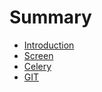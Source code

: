 # Summary

* [Introduction](README.md)
* [Screen](chapter1.md)
* [Celery](celery.md)
* [GIT](git.md)

